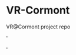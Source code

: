 # VR-Cormont
VR@Cormont project repo

'<!DOCTYPE html>
<html>
  <head>
    <meta charset="utf-8">
    <title>Two 360 Picture Panoramas Morphing from One to the Other</title>
    <script src="https://aframe.io/releases/1.5.0/aframe.min.js"></script>
  </head>
  <body>
    <a-scene>
      <a-sky id="pano1" src="path/to/pano1.jpg"></a-sky>
      <a-sky id="pano2" src="path/to/pano2.jpg"></a-sky>
      <a-entity id="camera" camera position="0 0 0"></a-entity>
      <a-animation attribute="material.src" dur="5000" easing="linear" repeat="indefinite" to="#pano2"></a-animation>
    </a-scene>
  </body>
</html>'
